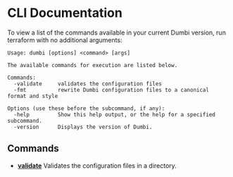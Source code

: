# CLI Documentation

To view a list of the commands available in your current Dumbi version, 
run terraform with no additional arguments:

```shell
Usage: dumbi [options] <command> [args]

The available commands for execution are listed below.

Commands:
  -validate     validates the configuration files
  -fmt          rewrite Dumbi configuration files to a canonical format and style

Options (use these before the subcommand, if any):
  -help         Show this help output, or the help for a specified subcommand.
  -version      Displays the version of Dumbi.
```

## Commands
- **[validate](./command_validate.md)** Validates the configuration files in a directory.